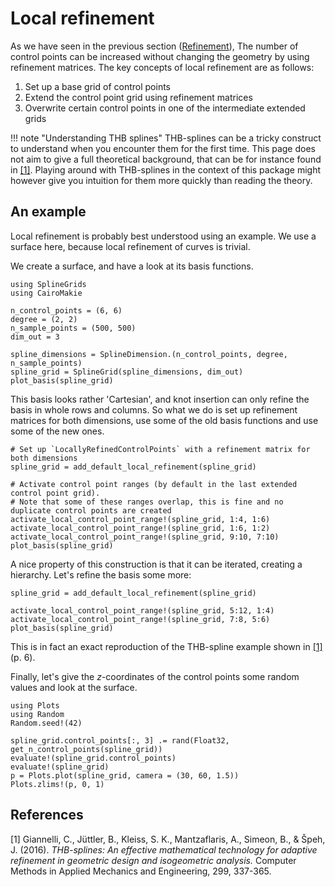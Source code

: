 # Local refinement

As we have seen in the previous section ([Refinement](@ref)), The number of control points can be increased without changing the geometry by using refinement matrices. The key concepts of local refinement are as follows: 
1. Set up a base grid of control points
2. Extend the control point grid using refinement matrices
3. Overwrite certain control points in one of the intermediate extended grids

!!! note "Understanding THB splines"
    THB-splines can be a tricky construct to understand when you encounter them for the first time. This page does not aim to give a full theoretical background, that can be for instance found in [[1]](https://www.ag.jku.at/pubs/2016gjkmss.pdf). Playing around with THB-splines in the context of this package might however give you intuition for them more quickly than reading the theory.

## An example

Local refinement is probably best understood using an example. We use a surface here, because local refinement of curves is trivial.

We create a surface, and have a look at its basis functions.

```@example tutorial
using SplineGrids
using CairoMakie

n_control_points = (6, 6)
degree = (2, 2)
n_sample_points = (500, 500)
dim_out = 3

spline_dimensions = SplineDimension.(n_control_points, degree, n_sample_points)
spline_grid = SplineGrid(spline_dimensions, dim_out)
plot_basis(spline_grid)
```

This basis looks rather 'Cartesian', and knot insertion can only refine the basis in whole rows and columns. So what we do is set up refinement matrices for both dimensions, use some of the old basis functions and use some of the new ones.

```@example tutorial
# Set up `LocallyRefinedControlPoints` with a refinement matrix for both dimensions
spline_grid = add_default_local_refinement(spline_grid)
```

```@example tutorial
# Activate control point ranges (by default in the last extended control point grid).
# Note that some of these ranges overlap, this is fine and no duplicate control points are created
activate_local_control_point_range!(spline_grid, 1:4, 1:6)
activate_local_control_point_range!(spline_grid, 1:6, 1:2)
activate_local_control_point_range!(spline_grid, 9:10, 7:10)
plot_basis(spline_grid)
```

A nice property of this construction is that it can be iterated, creating a hierarchy. Let's refine the basis some more:

```@example tutorial
spline_grid = add_default_local_refinement(spline_grid)
```

```@example tutorial
activate_local_control_point_range!(spline_grid, 5:12, 1:4)
activate_local_control_point_range!(spline_grid, 7:8, 5:6)
plot_basis(spline_grid)
```

This is in fact an exact reproduction of the THB-spline example shown in [[1]](https://www.ag.jku.at/pubs/2016gjkmss.pdf) (p. 6).

Finally, let's give the $z$-coordinates of the control points some random values and look at the surface.

```@example tutorial
using Plots
using Random
Random.seed!(42)

spline_grid.control_points[:, 3] .= rand(Float32, get_n_control_points(spline_grid))
evaluate!(spline_grid.control_points)
evaluate!(spline_grid)
p = Plots.plot(spline_grid, camera = (30, 60, 1.5))
Plots.zlims!(p, 0, 1)
```

## References

[1] Giannelli, C., Jüttler, B., Kleiss, S. K., Mantzaflaris, A., Simeon, B., & Špeh, J. (2016). _THB-splines: An effective mathematical technology for adaptive refinement in geometric design and isogeometric analysis._ Computer Methods in Applied Mechanics and Engineering, 299, 337-365.
